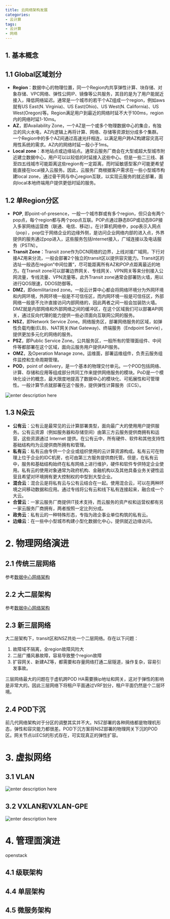 ```yaml
---
title: 云网络架构发展
categories:
- 云计算
tags:
- 云计算
- 网络
---
```

## 1. 基本概念

## 1.1 Global区域划分

- **Region**：数据中心的物理位置，同一个Region内共享弹性计算、块存储、对象存储、VPC网络、弹性公网IP、镜像等公共服务，其目的是为了用户能就近接入，降低网络延迟。通常是一个城市的若干个AZ组成一个region，例如aws就有US East(N. Virginia)、US East(Ohio)、US West(N. California)、US West(Oregon)等。Region满足用户到最近的网络时延不大于100ms，region内的网络时延1-10ms。
- **AZ**，即Availability Zone，一个AZ是一个或多个物理数据中心的集合，有独立的风火水电，AZ内逻辑上再将计算、网络、存储等资源划分成多个集群。一个Region中的多个AZ间通过高速光纤相连，以满足用户跨AZ构建容灾高可用性系统的需求。AZ内的网络时延一般小于1ms。
- **Local zone**：本地站点或边缘站点。通常云服务厂商会在大型或超大型城市附近建立数据中心，用户可以以较低的时延接入这些中心。但是一些二三线、甚至四五线城市可能距离这些region有一定距离，而时延敏感型客户可能更希望能直接在local接入云服务。因此，云服务厂商根据客户需求在一些小型城市构建local zone，通过骨干网与中心region互联，以实现云服务的就近部署，面向local本地终端用户提供更低时延的服务。

<!--more-->

## 1.2 单Region分区

- **POP**, 即point-of-presence，一般一个城市群或有多个region，但只会有两个pop点，每个region都与两个pop点互联。POP点通过静态BGP或动态BGP接入多家网络运营商（联通、电信、移动）。在计算机网络中，pop表示入网点（pop），pop位于网络企业的边缘外侧，是访问企业网络内部的进入点，外界提供的服务通过pop进入，这些服务包括Internet接入，广域连接以及电话服务（PSTN）。
- **Transit Zone**：Transit zone作为DCN网络的边界，上线对接广域网，下行对接AZ用来分流，一般会部署2个独立的transit区以提供容灾能力。Transit区的选址一般选在region“中间位置“，尽可能距离所有AZ和POP点距离最近的地方。在Transit zone可以部署边界网关、专线网关、VPN网关等来分别接入公网流量，专线流量、VPN流量等。此外Transit zone通常会部署防火墙，用以进行QOS限速，DDOS防御等。 
- **DMZ**，即demilitarized zone。一般云计算中心都会将网络环境分为外网环境和内网环境，外网环境一般是不可信任区，而内网环境一般是可信任区，外部网络一般是不允许直接访问内部网络的，因此两者之间一般会加装防火墙。DMZ就是内部网络和外部网络之间的缓冲区，在这个区域我们可以部署API网关，通过反向代理的能力提供一些必须面向互联网公网的服务。
- **NSZ**，即Network Service Zone。网络服务区，部署网络服务的区域，如弹性负载均衡(ELB)、NAT网关(Nat Gateway)、终端服务（Endpoint Servie），提供更加多元化的网络的服务。
- **PSZ**，即Public Service Zone。公共服务区，一般所有的管理面组件、中间件等都部署在这个区域，面向云服务用户提供API服务。
- **OMZ**，及Operation Manage zone。运维面，部署运维组件，负责云服务组件监控和生命周期管理。
- **POD**，point of delivery，是一个基本的物理交付单元。一个POD包括网络、计算、存储和应用等组成部分共同工作来提供网络服务的模块。PoD是一个模块化设计的概念，最大限度地提高了数据中心的模块化、可拓展性和可管理性。一般计算节点就部署在这个服务，提供弹性计算服务（ECS）。

![enter description here](https://raw.githubusercontent.com/shinerio/shinerio.github.io/blog-images/小书匠/1652007438377.png)
## 1.3 N朵云

- **公有云**：公有云是最常见的云计算部署类型，面向最广大的使用用户提供服务。公有云资源（例如服务器和存储空间）由第三方云服务提供商拥有和运营，这些资源通过 Internet 提供。在公有云中，所有硬件、软件和其他支持性基础结构均为云提供商所拥有和管理。
- **私有云**：私有云由专供一个企业或组织使用的云计算资源构成。私有云可在物理上位于企业的IDC机房，也可由第三方服务提供商托管。但是，在私有云中，服务和基础结构始终在私有网络上进行维护，硬件和软件专供特定企业使用。私有云的使用对象通常为政府机构、金融机构以及其他具备业务关键性运营且希望对环境拥有更大控制权的中型到大型企业。
- **混合云**：混合云是将私有云与公有云结合在一起。使用混合云，可以在两种环境之间移动数据和应用。通过专线将公有云和线下私有连接起来，融合成一个大云。
- **合营云**：一家云服务厂商提供IT技术支持，而云服务的资产权和运营权都有另一家云服务厂商拥有，两者按照一定比列分成。
- **政务云**：私有云的一种特殊形态，专指为政企事业单位构筑的私有云。
- **边缘云**：在一些中小型城市构建小型化数据化中心，提供就近边缘访问。

# 2. 物理网络演进
## 2.1 传统三层网络

参考[数据中心网络架构](https://shinerio.cc/2020/05/02/%E8%AE%A1%E7%AE%97%E6%9C%BA%E7%BD%91%E7%BB%9C/%E6%95%B0%E6%8D%AE%E4%B8%AD%E5%BF%83%E7%BD%91%E7%BB%9C%E6%9E%B6%E6%9E%84/)

## 2.2 大二层架构

参考[数据中心网络架构](https://shinerio.cc/2020/05/02/%E8%AE%A1%E7%AE%97%E6%9C%BA%E7%BD%91%E7%BB%9C/%E6%95%B0%E6%8D%AE%E4%B8%AD%E5%BF%83%E7%BD%91%E7%BB%9C%E6%9E%B6%E6%9E%84/)

## 2.3 新三层网络

大二层架构下，transit区和NSZ共处一个二层网络。存在以下问题：

1. 故障域不隔离，全region故障风险大
2. 二层广播风暴故障，容易导致整个region故障
3. 扩容网关、新建AZ等，都需要和存量网络打通二层隧道，操作复杂，容易引发事故。

三层网络最大的问题在于虚机跨POD HA需要换ip地址和网关，这对于弹性的影响是非常大的。因此三层网络下将租户平面通过VRF划分，租户平面仍然是个二层环境。

## 2.4 POD下沉

前几代网络架构对于分区的调整其实并不大。NSZ部署的各种网络都是物理机形态，弹性和容灾能力都很差。POD下沉方案将NSZ部署的物理网关下沉的POD区。网关节点以ECS的形式存在，可实现真正的弹性扩容。

# 3. 虚拟网络
## 3.1 VLAN
![enter description here](https://raw.githubusercontent.com/shinerio/shinerio.github.io/blog-images/小书匠/1652008768056.png)


## 3.2 VXLAN和VXLAN-GPE
![enter description here](https://raw.githubusercontent.com/shinerio/shinerio.github.io/blog-images/小书匠/1652008892106.png)


# 4. 管理面演进

openstack

## 4.1 级联架构

## 4.4 单层架构

## 4.5 微服务架构

